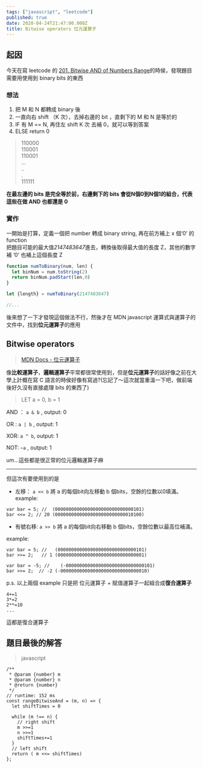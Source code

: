```yaml
---
tags: ["javascript", "leetcode"]
published: true
date: 2020-04-24T21:47:00.000Z
title: Bitwise operators 位元運算子
---
```



## 起因
今天在寫 leetcode 的 [201. Bitwise AND of Numbers Range](https://leetcode.com/problems/subarray-sum-equals-k/)的時侯，發現題目需要用使用到 binary bits 的東西

### 想法
1. 把 M 和 N 都轉成 binary 後
2. 一直向右 shift （K 次），去掉右邊的 bit ，直剩下的 M 和 N 是等於的
3. IF 有 M == N, 再住左 shift K 次 去補 0，就可以等到答案
4. ELSE  return 0

> 110000  
> 110001  
> 110001  
> ...  
> ..  
> .  
> 111111  

**在最左邊的 bits 是完全等於前，右邊剩下的 bits 會從N個0到N個1的組合，代表這些在做 AND 也都還是 0**

### 實作
一開始是打算，定義一個把 number 轉成 binary string, 再在前方補上 x 個‘0’ 的 function  
把題目可能的最大值*2147483647*進去，轉換後取得最大值的長度 Z，其他的數字補 ‘0’ 也補上這個長度 Z

```javascript
function numToBinary(num, len) {
  let binNum = num.toString(2)
  return binNum.padStart(len,0)
}

let {length} = numToBinary(2147483647)

//...

```

後來想了一下才發現這個做法不行，然後才在 MDN javascript 運算式與運算子的文件中，找到**位元運算子**的應用

## Bitwise operators
> [MDN Docs - 位元運算子](https://developer.mozilla.org/zh-TW/docs/Web/JavaScript/Guide/Expressions_and_Operators#%E4%BD%8D%E5%85%83%E9%81%8B%E7%AE%97%E5%AD%90)



像**比較運算子**，**邏輯運算子**平常都很常使用到，但是**位元運算子**的話好像之前在大學上計概在寫 C 語言的時侯好像有寫過?(忘記了～這次就當重溫一下吧，做前端後好久沒有直接處理 bits 的東西了)

> LET a = 0, b = 1

AND ： `a & b` , output: 0  

OR : `a | b` , output: 1  

XOR: `a ^ b`, output: 1  

NOT: `~a` , output: 1  


um...這些都是很正常的位元邏輯運算子麻

---

但這次有要使用到的是

- 左移： `a << b` 將 a 的每個bit向左移動 b 個bits，空餘的位數以0填滿。
example:
```javascript=
var bar = 5; //  (00000000000000000000000000000101)
bar <<= 2; // 20 (00000000000000000000000000010100)
```

- 有號右移: `a >> b` 將 a 的每個bit向右移動 b 個bits，空餘位數以最高位補滿。

example: 
```javascript=
var bar = 5; //   (00000000000000000000000000000101)
bar >>= 2;   // 1 (00000000000000000000000000000001)

var bar = -5; //    (-00000000000000000000000000000101)
bar >>= 2;  // -2 (-00000000000000000000000000000010)

```

p.s. 以上兩個 example 只是把 位元運算子 + 賦值運算子一起組合成**復合運算子**
```
4+=1
3*=2
2**=10
...
```
這都是復合運算子

## 題目最後的解答
> javascript
```javascript=
/**
 * @param {number} m
 * @param {number} n
 * @return {number}
 */
// runtime: 152 ms
const rangeBitwiseAnd = (m, n) => {
  let shiftTimes = 0

  while (m !== n) {
    // right shift
    m >>=1
    n >>=1
    shiftTimes+=1
  }
  // left shift
  return ( m <<= shiftTimes)
};

```
